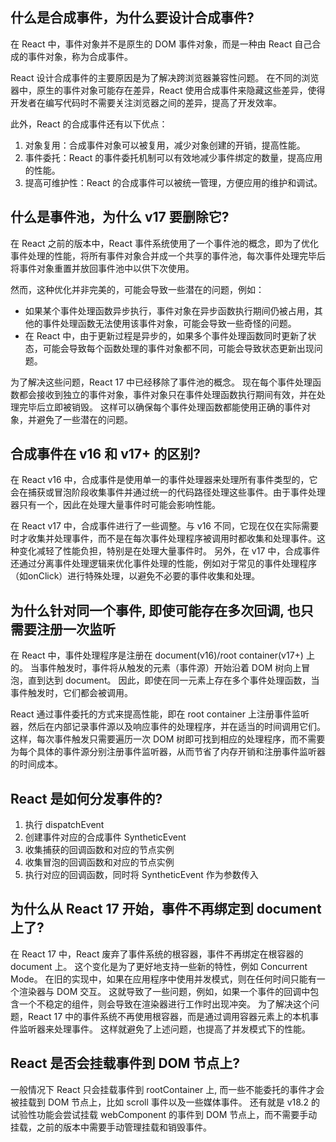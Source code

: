 ## 什么是合成事件，为什么要设计合成事件?

在 React 中，事件对象并不是原生的 DOM 事件对象，而是一种由 React 自己合成的事件对象，称为合成事件。

React 设计合成事件的主要原因是为了解决跨浏览器兼容性问题。
在不同的浏览器中，原生的事件对象可能存在差异，React 使用合成事件来隐藏这些差异，使得开发者在编写代码时不需要关注浏览器之间的差异，提高了开发效率。

此外，React 的合成事件还有以下优点：

1. 对象复用：合成事件对象可以被复用，减少对象创建的开销，提高性能。
2. 事件委托：React 的事件委托机制可以有效地减少事件绑定的数量，提高应用的性能。
3. 提高可维护性：React 的合成事件可以被统一管理，方便应用的维护和调试。

## 什么是事件池，为什么 v17 要删除它?

在 React 之前的版本中，React 事件系统使用了一个事件池的概念，即为了优化事件处理的性能，将所有事件对象合并成一个共享的事件池，每次事件处理完毕后将事件对象重置并放回事件池中以供下次使用。

然而，这种优化并非完美的，可能会导致一些潜在的问题，例如：

- 如果某个事件处理函数异步执行，事件对象在异步函数执行期间仍被占用，其他的事件处理函数无法使用该事件对象，可能会导致一些奇怪的问题。
- 在 React 中，由于更新过程是异步的，如果多个事件处理函数同时更新了状态，可能会导致每个函数处理的事件对象都不同，可能会导致状态更新出现问题。

为了解决这些问题，React 17 中已经移除了事件池的概念。
现在每个事件处理函数都会接收到独立的事件对象，事件对象只在事件处理函数执行期间有效，并在处理完毕后立即被销毁。
这样可以确保每个事件处理函数都能使用正确的事件对象，并避免了一些潜在的问题。

## 合成事件在 v16 和 v17+ 的区别?

在 React v16 中，合成事件是使用单一的事件处理器来处理所有事件类型的，它会在捕获或冒泡阶段收集事件并通过统一的代码路径处理这些事件。由于事件处理器只有一个，因此在处理大量事件时可能会影响性能。

在 React v17 中，合成事件进行了一些调整。与 v16 不同，它现在仅在实际需要时才收集并处理事件，而不是在每次事件处理程序被调用时都收集和处理事件。这种变化减轻了性能负担，特别是在处理大量事件时。
另外，在 v17 中，合成事件还通过分离事件处理逻辑来优化事件处理的性能，例如对于常见的事件处理程序（如onClick）进行特殊处理，以避免不必要的事件收集和处理。

## 为什么针对同一个事件, 即使可能存在多次回调, 也只需要注册一次监听

在 React 中，事件处理程序是注册在 document(v16)/root container(v17+) 上的。
当事件触发时，事件将从触发的元素（事件源）开始沿着 DOM 树向上冒泡，直到达到 document。
因此，即使在同一元素上存在多个事件处理函数，当事件触发时，它们都会被调用。

React 通过事件委托的方式来提高性能，即在 root container 上注册事件监听器，然后在内部记录事件源以及响应事件的处理程序，并在适当的时间调用它们。
这样，每次事件触发只需要遍历一次 DOM 树即可找到相应的处理程序，而不需要为每个具体的事件源分别注册事件监听器，从而节省了内存开销和注册事件监听器的时间成本。

## React 是如何分发事件的?

1. 执行 dispatchEvent
2. 创建事件对应的合成事件 SyntheticEvent
3. 收集捕获的回调函数和对应的节点实例
4. 收集冒泡的回调函数和对应的节点实例
5. 执行对应的回调函数，同时将 SyntheticEvent 作为参数传入

## 为什么从 React 17 开始，事件不再绑定到 document 上了?

在 React 17 中，React 废弃了事件系统的根容器，事件不再绑定在根容器的 document 上。
这个变化是为了更好地支持一些新的特性，例如 Concurrent Mode。
在旧的实现中，如果在应用程序中使用并发模式，则在任何时间只能有一个渲染器与 DOM 交互。
这就导致了一些问题，例如，如果一个事件的回调中包含一个不稳定的组件，则会导致在渲染器进行工作时出现冲突。
为了解决这个问题，React 17 中的事件系统不再使用根容器，而是通过调用容器元素上的本机事件监听器来处理事件。
这样就避免了上述问题，也提高了并发模式下的性能。

## React 是否会挂载事件到 DOM 节点上?

一般情况下 React 只会挂载事件到 rootContainer 上, 而一些不能委托的事件才会被挂载到 DOM 节点上，比如 scroll 事件以及一些媒体事件。
还有就是 v18.2 的试验性功能会尝试挂载 webComponent 的事件到 DOM 节点上，而不需要手动挂载，之前的版本中需要手动管理挂载和销毁事件。


